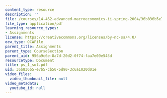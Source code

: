```yaml
---
content_type: resource
description: ''
file: /courses/14-462-advanced-macroeconomics-ii-spring-2004/36b836b5e7b5cb505d903c6a1020d01e_ps_1_sol.pdf
file_type: application/pdf
learning_resource_types:
- Assignments
license: https://creativecommons.org/licenses/by-nc-sa/4.0/
ocw_type: OCWFile
parent_title: Assignments
parent_type: CourseSection
parent_uid: 956a9c6e-8a7d-20d2-0f74-faa7e09e543d
resourcetype: Document
title: ps_1_sol.pdf
uid: 36b836b5-e7b5-cb50-5d90-3c6a1020d01e
video_files:
  video_thumbnail_file: null
video_metadata:
  youtube_id: null
---
```

